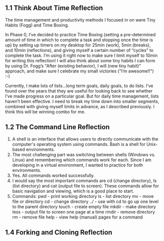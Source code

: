 ## 1.1 Think About Time Reflection

The time management and productivity methods I focused in on were Tiny Habits (Fogg) and Time Boxing.

In Phase 0, I’ve decided to practice Time Boxing (setting a pre-determined amount of time in which to complete a task and stopping once the time is up) by setting up timers on my desktop for 25min (work), 5min (breaks), and 10min (reflections), and giving myself a certain number of “cycles” to complete the task. I’m using it right now to make sure I limit myself to 10min for writing this reflection! I will also think about some tiny habits I can form by using Dr. Fogg’s "After (existing behavior), I will (new tiny habit)” approach, and make sure I celebrate my small victories ("I’m awesome!!") :-)

Currently, I make lots of lists…long term goals, daily goals, to do lists. I’ve found over the years that they are useful for looking back to see whether I’ve made progress on a particular goal. But for daily time management, lists haven’t been effective. I need to break my time down into smaller segments, combined with giving myself limits in advance, as I described previously. I think this will be winning combo for me.

## 1.2 The Command Line Reflection

1. A shell is an interface that allows users to directly communicate with the computer's operating system using commands. Bash is a shell for Unix-based environments.
2. The most challenging part was switching between shells (Windows vs. Linux) and remembering which commands work for each. Since I am developing in a virtual environment, I wanted to practice for both environments.
3. Yes. All commands worked successfully.
4. I would say the most important commands are cd (change directory), ls (list directory) and cat (output file to screen). These commands allow for basic navigation and viewing, which is a good place to start.
5. Commands:
pwd - print working directory
ls - list directory
mv - move file or directory
cd - change directory
../ - use with cd to go up one level to the parent directory
touch - create empty file
mkdir - make directory
less - output file to screen one page at a time
rmdir - remove directory
rm - remove file
help - view help (manual) pages for a command

## 1.4 Forking and Cloning Reflection